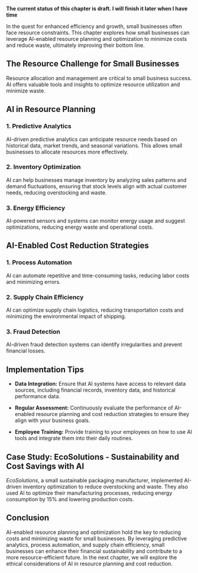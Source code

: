 **The current status of this chapter is draft. I will finish it later when I have time**

In the quest for enhanced efficiency and growth, small businesses often face resource constraints. This chapter explores how small businesses can leverage AI-enabled resource planning and optimization to minimize costs and reduce waste, ultimately improving their bottom line.

The Resource Challenge for Small Businesses
-------------------------------------------

Resource allocation and management are critical to small business success. AI offers valuable tools and insights to optimize resource utilization and minimize waste.

**AI in Resource Planning**
---------------------------

### **1. Predictive Analytics**

AI-driven predictive analytics can anticipate resource needs based on historical data, market trends, and seasonal variations. This allows small businesses to allocate resources more effectively.

### **2. Inventory Optimization**

AI can help businesses manage inventory by analyzing sales patterns and demand fluctuations, ensuring that stock levels align with actual customer needs, reducing overstocking and waste.

### **3. Energy Efficiency**

AI-powered sensors and systems can monitor energy usage and suggest optimizations, reducing energy waste and operational costs.

**AI-Enabled Cost Reduction Strategies**
----------------------------------------

### **1. Process Automation**

AI can automate repetitive and time-consuming tasks, reducing labor costs and minimizing errors.

### **2. Supply Chain Efficiency**

AI can optimize supply chain logistics, reducing transportation costs and minimizing the environmental impact of shipping.

### **3. Fraud Detection**

AI-driven fraud detection systems can identify irregularities and prevent financial losses.

**Implementation Tips**
-----------------------

* **Data Integration:** Ensure that AI systems have access to relevant data sources, including financial records, inventory data, and historical performance data.

* **Regular Assessment:** Continuously evaluate the performance of AI-enabled resource planning and cost reduction strategies to ensure they align with your business goals.

* **Employee Training:** Provide training to your employees on how to use AI tools and integrate them into their daily routines.

**Case Study: EcoSolutions - Sustainability and Cost Savings with AI**
----------------------------------------------------------------------

*EcoSolutions*, a small sustainable packaging manufacturer, implemented AI-driven inventory optimization to reduce overstocking and waste. They also used AI to optimize their manufacturing processes, reducing energy consumption by 15% and lowering production costs.

**Conclusion**
--------------

AI-enabled resource planning and optimization hold the key to reducing costs and minimizing waste for small businesses. By leveraging predictive analytics, process automation, and supply chain efficiency, small businesses can enhance their financial sustainability and contribute to a more resource-efficient future. In the next chapter, we will explore the ethical considerations of AI in resource planning and cost reduction.
